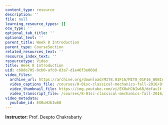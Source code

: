 ```yaml
---
content_type: resource
description: ''
file: null
learning_resource_types: []
ocw_type: ''
optional_tab_title: ''
optional_text: ''
parent_title: Week 8 Introduction
parent_type: CourseSection
related_resources_text: ''
resource_index_text: ''
resourcetype: Video
title: Week 8 Introduction
uid: c68de705-0cb0-afc0-83a7-d1e46f3e060d
video_files:
  archive_url: https://archive.org/download/MIT8.01F16/MIT8_01F16_W08Intro_360p.mp4
  video_captions_file: /courses/8-01sc-classical-mechanics-fall-2016/0f6badd29ff35eaca4b77a6b75969aa2_EX0uHJbIw68.vtt
  video_thumbnail_file: https://img.youtube.com/vi/EX0uHJbIw68/default.jpg
  video_transcript_file: /courses/8-01sc-classical-mechanics-fall-2016/82f2150b3b0833d62ae16069d074447f_EX0uHJbIw68.pdf
video_metadata:
  youtube_id: EX0uHJbIw68
---
```


**Instructor:** Prof. Deepto Chakrabarty